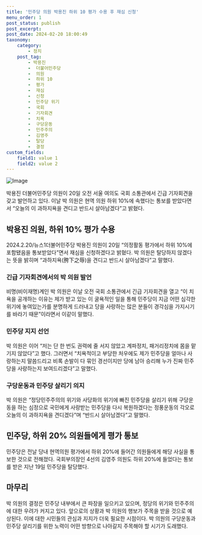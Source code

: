 ```yaml
---
title: '민주당 의원 박용진 하위 10 평가 수용 후 재심 신청'
menu_order: 1
post_status: publish
post_excerpt: 
post_date: 2024-02-20 18:00:49
taxonomy:
    category:
        - 정치
    post_tag:
        - 박용진
        -  더불어민주당
        -  의원
        -  하위 10
        -  평가
        -  재심
        -  신청
        -  민주당 위기
        -  국회
        -  기자회견
        -  치욕
        -  구당운동
        -  민주주의
        -  김영주
        -  탈당
        -  결정
custom_fields:
    field1: value 1
    field2: value 2
---
```


![Image](https://imgnews.pstatic.net/image/020/2024/02/20/0003548922_001_20240220094901037.jpg?type=w647)

박용진 더불어민주당 의원이 20일 오전 서울 여의도 국회 소통관에서 긴급 기자회견을 갖고 발언하고 있다. 이날 박 의원은 현역 의원 하위 10%에 속했다는 통보를 받았다면서 “오늘의 이 과하지욕을 견디고 반드시 살아남겠다”고 밝혔다.
## 박용진 의원, 하위 10% 평가 수용
2024.2.20/뉴스1더불어민주당 박용진 의원이 20일 “의정활동 평가에서 하위 10%에 포함됐음을 통보받았다”면서 재심을 신청하겠다고 밝혔다. 박 의원은 탈당하지 않겠다는 뜻을 밝히며 “과하지욕(胯下之辱)을 견디고 반드시 살아남겠다”고 말했다.
### 긴급 기자회견에서의 박 의원 발언
비명(비이재명)계인 박 의원은 이날 오전 국회 소통관에서 긴급 기자회견을 열고 “이 치욕을 공개하는 이유는 제가 받고 있는 이 굴욕적인 일을 통해 민주당이 지금 어떤 심각한 위기에 놓여있는가를 분명하게 드러내고 당을 사랑하는 많은 분들이 경각심을 가지시기를 바라기 때문”이라면서 이같이 말했다.
### 민주당 지지 선언
박 의원은 이어 “저는 단 한 번도 권력에 줄 서지 않았고 계파정치, 패거리정치에 몸을 맡기지 않았다”고 했다. 그러면서 “치욕적이고 부당한 처우에도 제가 민주당을 얼마나 사랑하는지 말씀드리고 비록 손발이 다 묶인 경선이지만 당에 남아 승리해 누가 진짜 민주당을 사랑하는지 보여드리겠다”고 말했다. 
### 구당운동과 민주당 살리기 의지
박 의원은 “정당민주주의의 위기와 사당화의 위기에 빠진 민주당을 살리기 위해 구당운동을 하는 심정으로 국민에게 사랑받는 민주당을 다시 복원하겠다는 정풍운동의 각오로 오늘의 이 과하지욕을 견디겠다”며 “반드시 살아남겠다”고 말했다. 
## 민주당, 하위 20% 의원들에게 평가 통보
민주당은 전날 당내 현역의원 평가에서 하위 20%에 들어간 의원들에게 해당 사실을 통보한 것으로 전해졌다. 국회부의장인 4선의 김영주 의원도 하위 20%에 들었다는 통보를 받은 지난 19일 민주당을 탈당했다.
## 마무리
박 의원의 결정은 민주당 내부에서 큰 파장을 일으키고 있으며, 정당의 위기와 민주주의에 대한 우려가 커지고 있다. 앞으로의 상황과 박 의원의 행보가 주목을 받을 것으로 예상된다. 이에 대한 시민들의 관심과 지지가 더욱 필요한 시점이다. 박 의원의 구당운동과 민주당 살리기를 위한 노력이 어떤 방향으로 나아갈지 주목해야 할 시기가 도래했다.
